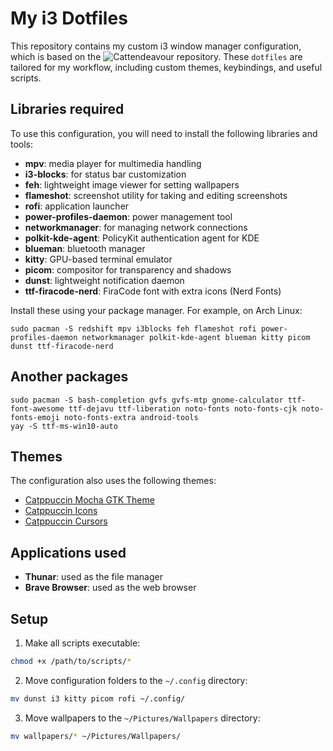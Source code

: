 # My i3 Dotfiles

This repository contains my custom i3 window manager configuration, which is based on the ![Cattendeavour](https://github.com/jifuwater/Cattendeavour) repository. These `dotfiles` are tailored for my workflow, including custom themes, keybindings, and useful scripts.

## Libraries required

To use this configuration, you will need to install the following libraries and tools:

* **mpv**: media player for multimedia handling
* **i3-blocks**: for status bar customization
* **feh**: lightweight image viewer for setting wallpapers
* **flameshot**: screenshot utility for taking and editing screenshots
* **rofi**: application launcher
* **power-profiles-daemon**: power management tool
* **networkmanager**: for managing network connections
* **polkit-kde-agent**: PolicyKit authentication agent for KDE
* **blueman**: bluetooth manager
* **kitty**: GPU-based terminal emulator
* **picom**: compositor for transparency and shadows
* **dunst**: lightweight notification daemon
* **ttf-firacode-nerd**: FiraCode font with extra icons (Nerd Fonts)

Install these using your package manager. For example, on Arch Linux:
```
sudo pacman -S redshift mpv i3blocks feh flameshot rofi power-profiles-daemon networkmanager polkit-kde-agent blueman kitty picom dunst ttf-firacode-nerd
```

## Another packages

```
sudo pacman -S bash-completion gvfs gvfs-mtp gnome-calculator ttf-font-awesome ttf-dejavu ttf-liberation noto-fonts noto-fonts-cjk noto-fonts-emoji noto-fonts-extra android-tools
yay -S ttf-ms-win10-auto
```

## Themes

The configuration also uses the following themes:

* [Catppuccin Mocha GTK Theme](https://aur.archlinux.org/packages/catppuccin-gtk-theme-mocha)
* [Catppuccin Icons](https://github.com/ljmill/catppuccin-icons)
* [Catppuccin Cursors](https://github.com/catppuccin/cursors)

## Applications used

* **Thunar**: used as the file manager
* **Brave Browser**: used as the web browser

## Setup

1. Make all scripts executable:
```sh
chmod +x /path/to/scripts/*
```

2. Move configuration folders to the `~/.config` directory:
```sh
mv dunst i3 kitty picom rofi ~/.config/
```

3. Move wallpapers to the `~/Pictures/Wallpapers` directory:
```sh
mv wallpapers/* ~/Pictures/Wallpapers/
```
